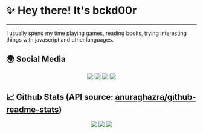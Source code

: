 # ✨ Hey there! It's bckd00r
---
I usually spend my time playing games, reading books, trying interesting things with javascript and other languages.
## 🌍 Social Media

<p align="center">
    <a href="https://discord.com/users/790306808748703764"><img src="https://img.shields.io/badge/bckd00r%20-7289DA.svg?&style=for-the-badge&logo=discord&logoColor=white" /></a>
    <a href="https://www.npmjs.com/~bckd00r"><img src="https://img.shields.io/badge/bckd00r%20-1d202b.svg?&style=for-the-badge&logo=npm&logoColor=white" /></a>
    <a href="https://github.com/bckd00r"><img src="https://img.shields.io/badge/bckd00r%20-1d202b.svg?&style=for-the-badge&logo=github&logoColor=white" /></a>
    <a href="https://bariscodes.me"><img src="https://img.shields.io/badge/Website%20-1d202b.svg?&style=for-the-badge" /></a>
</p>

## 📈 Github Stats (API source: [anuraghazra/github-readme-stats](https://github.com/anuraghazra/github-readme-stats))

<p align="center">
    <img src="https://github-readme-stats.vercel.app/api?username=bckd00r&show_icons=true&hide_title=true&theme=radical&text_color=FF9DD9&count_private=true&include_all_commits=true&hide_border=true" />
    <img src="https://github-readme-stats.vercel.app/api/top-langs/?username=bckd00r&layout=compact&text_color=FF9DD9&title_color=FF9DD9&bg_color=141321&count_private=true&include_all_commits=true&hide_border=true&langs_count=10" />
    <img src="https://github-profile-trophy.vercel.app/?username=bckd00r&theme=dracula" />
</p>
